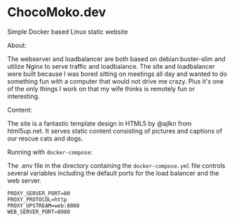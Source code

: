 # ChocoMoko.dev

Simple Docker based Linux static website

About:

The webserver and loadbalancer are both based on debian:buster-slim and utilize Nginx to serve traffic and loadbalance. The site and loadbalancer were built because I was bored sitting on meetings all day and wanted to do something fun with a computer that would not drive me crazy. Plus it's one of the only things I work on that my wife thinks is remotely fun or interesting.

Content:

The site is a fantastic template design in HTML5 by @ajlkn from html5up.net. It serves static content consisting of pictures and captions of our rescue cats and dogs.

Running with `docker-compose`:

The .env file in the directory containing the `docker-compose.yml` file controls several variables including the default ports for the load balancer and the web server.


```
PROXY_SERVER_PORT=80
PROXY_PROTOCOL=http
PROXY_UPSTREAM=web:8080
WEB_SERVER_PORT=8080
```

